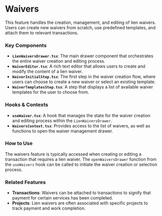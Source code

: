 # Waivers

This feature handles the creation, management, and editing of lien waivers. Users can create new waivers from scratch, use predefined templates, and attach them to relevant transactions.

### Key Components

- **`LienWaiversDrawer.tsx`**: The main drawer component that orchestrates the entire waiver creation and editing process.
- **`WaiverEditor.tsx`**: A rich text editor that allows users to create and modify the content of a lien waiver.
- **`WaiverInitialStep.tsx`**: The first step in the waiver creation flow, where users can choose to create a new waiver or select an existing template.
- **`WaiverTemplatesStep.tsx`**: A step that displays a list of available waiver templates for the user to choose from.

### Hooks & Contexts

- **`useWaiver.tsx`**: A hook that manages the state for the waiver creation and editing process within the `LienWaiversDrawer`.
- **`WaiversContext.tsx`**: Provides access to the list of waivers, as well as functions to open the waiver management drawer.

### How to Use

The waivers feature is typically accessed when creating or editing a transaction that requires a lien waiver. The `openWaiversDrawer` function from the `useWaivers` hook can be called to initiate the waiver creation or selection process.

### Related Features

- **Transactions**: Waivers can be attached to transactions to signify that payment for certain services has been completed.
- **Projects**: Lien waivers are often associated with specific projects to track payment and work completion.
